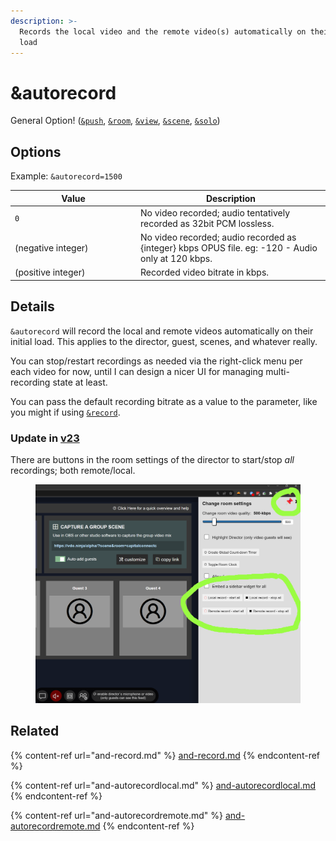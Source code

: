 ```yaml
---
description: >-
  Records the local video and the remote video(s) automatically on their initial
  load
---
```


# \&autorecord

General Option! ([`&push`](../../source-settings/push.md), [`&room`](../../general-settings/room.md), [`&view`](../view-parameters/view.md), [`&scene`](../view-parameters/scene.md), [`&solo`](../mixer-scene-parameters/and-solo.md))

## Options

Example: `&autorecord=1500`

<table><thead><tr><th width="187">Value</th><th>Description</th></tr></thead><tbody><tr><td><code>0</code></td><td>No video recorded; audio tentatively recorded as 32bit PCM lossless.</td></tr><tr><td>(negative integer)</td><td>No video recorded; audio recorded as {integer} kbps OPUS file. eg: -120 - Audio only at 120 kbps.</td></tr><tr><td>(positive integer)</td><td>Recorded video bitrate in kbps.</td></tr></tbody></table>

## Details

`&autorecord` will record the local and remote videos automatically on their initial load. This applies to the director, guest, scenes, and whatever really.

You can stop/restart recordings as needed via the right-click menu per each video for now, until I can design a nicer UI for managing multi-recording state at least.

You can pass the default recording bitrate as a value to the parameter, like you might if using [`&record`](and-record.md).

### Update in [v23](../../releases/v23.md)

There are buttons in the room settings of the director to start/stop _all_ recordings; both remote/local.

<figure><img src="../../.gitbook/assets/image (6) (1) (2).png" alt=""><figcaption></figcaption></figure>

## Related

{% content-ref url="and-record.md" %}
[and-record.md](and-record.md)
{% endcontent-ref %}

{% content-ref url="and-autorecordlocal.md" %}
[and-autorecordlocal.md](and-autorecordlocal.md)
{% endcontent-ref %}

{% content-ref url="and-autorecordremote.md" %}
[and-autorecordremote.md](and-autorecordremote.md)
{% endcontent-ref %}

